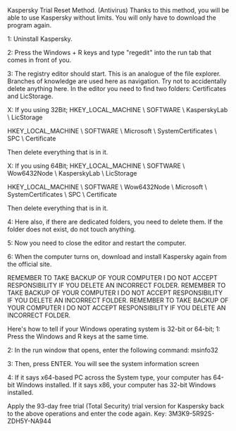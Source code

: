 Kaspersky Trial Reset Method. (Antivirus)
Thanks to this method, you will be able to use Kaspersky without limits.
You will only have to download the program again.

1: Uninstall Kaspersky.

2: Press the Windows + R keys and type "regedit" into the run tab that comes in front of you.

3: The registry editor should start. This is an analogue of the file explorer. Branches of knowledge are used here as navigation. Try not to accidentally delete anything here. In the editor you need to find two folders: Certificates and LicStorage.


X: If you using 32Bit;
HKEY_LOCAL_MACHINE \ SOFTWARE \ KasperskyLab \ LicStorage

HKEY_LOCAL_MACHINE \ SOFTWARE \ Microsoft \ SystemCertificates \ SPC \ Certificate

Then delete everything that is in it.


X: If you using 64Bit;
HKEY_LOCAL_MACHINE \ SOFTWARE \ Wow6432Node \ KasperskyLab \ LicStorage

HKEY_LOCAL_MACHINE \ SOFTWARE \ Wow6432Node \ Microsoft \ SystemCertificates \ SPC \ Certificate

Then delete everything that is in it.


4: Here also, if there are dedicated folders, you need to delete them. If the folder does not exist, do not touch anything.

5: Now you need to close the editor and restart the computer.

6: When the computer turns on, download and install Kaspersky again from the official site.


REMEMBER TO TAKE BACKUP OF YOUR COMPUTER I DO NOT ACCEPT RESPONSIBILITY IF YOU DELETE AN INCORRECT FOLDER.
REMEMBER TO TAKE BACKUP OF YOUR COMPUTER I DO NOT ACCEPT RESPONSIBILITY IF YOU DELETE AN INCORRECT FOLDER.
REMEMBER TO TAKE BACKUP OF YOUR COMPUTER I DO NOT ACCEPT RESPONSIBILITY IF YOU DELETE AN INCORRECT FOLDER.


Here's how to tell if your Windows operating system is 32-bit or 64-bit;
1: Press the Windows and R keys at the same time.

2: In the run window that opens, enter the following command:
msinfo32

3: Then, press ENTER. You will see the system information screen

4: If it says x64-based PC across the System type, your computer has 64-bit Windows installed.
If it says x86, your computer has 32-bit Windows installed.


Apply the 93-day free trial (Total Security) trial version for Kaspersky back to the above operations and enter the code again.
Key: 3M3K9-5R92S-ZDH5Y-NA944
